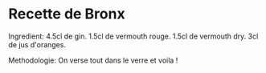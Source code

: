 # Recette de Bronx

Ingredient:
4.5cl de gin.
1.5cl de vermouth rouge.
1.5cl de vermouth dry.
3cl de jus d'oranges.

Methodologie:
On verse tout dans le verre et voila !
